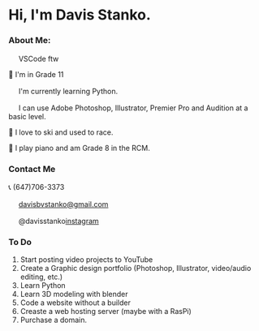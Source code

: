 # Hi, I'm Davis Stanko.

### About Me:

<img height="16" width="16" src="https://simpleicons.org/icons/visualstudiocode.svg" /> VSCode ftw

🏫 I'm in Grade 11

<img height="16" width="16" src="https://simpleicons.org/icons/python.svg" /> I'm currently learning Python.

<img height="16" width="16" src="https://simpleicons.org/icons/adobe.svg" /> I can use Adobe Photoshop, Illustrator, Premier Pro and Audition at a basic level.

🎿 I love to ski and used to race.

🎹 I play piano and am Grade 8 in the RCM.

### Contact Me
📞 (647)706-3373

<img height="16" width="16" src="https://simpleicons.org/icons/gmail.svg" /> davisbvstanko@gmail.com

<img height="16" width="16" src="https://simpleicons.org/icons/instagram.svg" /> @davisstanko[instagram]

### To Do
1. Start posting video projects to YouTube
2. Create a Graphic design portfolio (Photoshop, Illustrator, video/audio editing, etc.)
3. Learn Python
4. Learn 3D modeling with blender
5. Code a website without a builder
6. Creaste a web hosting server (maybe with a RasPi)
7. Purchase a domain.

[instagram]: https://instagram.com/davisstanko
